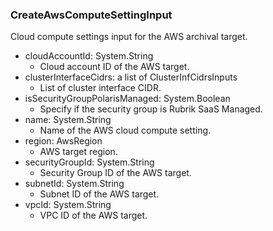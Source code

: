 ### CreateAwsComputeSettingInput
Cloud compute settings input for the AWS archival target.

- cloudAccountId: System.String
  - Cloud account ID of the AWS target.
- clusterInterfaceCidrs: a list of ClusterInfCidrsInputs
  - List of cluster interface CIDR.
- isSecurityGroupPolarisManaged: System.Boolean
  - Specify if the security group is Rubrik SaaS Managed.
- name: System.String
  - Name of the AWS cloud compute setting.
- region: AwsRegion
  - AWS target region.
- securityGroupId: System.String
  - Security Group ID of the AWS target.
- subnetId: System.String
  - Subnet ID of the AWS target.
- vpcId: System.String
  - VPC ID of the AWS target.
